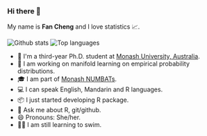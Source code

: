 ### Hi there 👋

My name is **Fan Cheng** and I love statistics 📈. 

![Github stats](https://github-readme-stats.vercel.app/api?username=ffancheng)
![Top languages](https://github-readme-stats.vercel.app/api/top-langs/?username=ffancheng&hide=html,jupyter%20notebook,JavaScript,PostScript,SCSS,Less&layout=compact&langs_count=10)

- 🧑 I'm a third-year Ph.D. student at [Monash University, Australia](http://monash.edu).
- 🔭 I am working on manifold learning on empirical probability distributions.
- 🎓 I am part of [Monash NUMBATs](https://numbat.space/).
- 💻 I can speak English, Mandarin and R languages.
- 📦 I just started developing R package.
- 💬 Ask me about R, git/github.
- 😄 Pronouns: She/her.
- 🏊‍♀️ I am still learning to swim.
